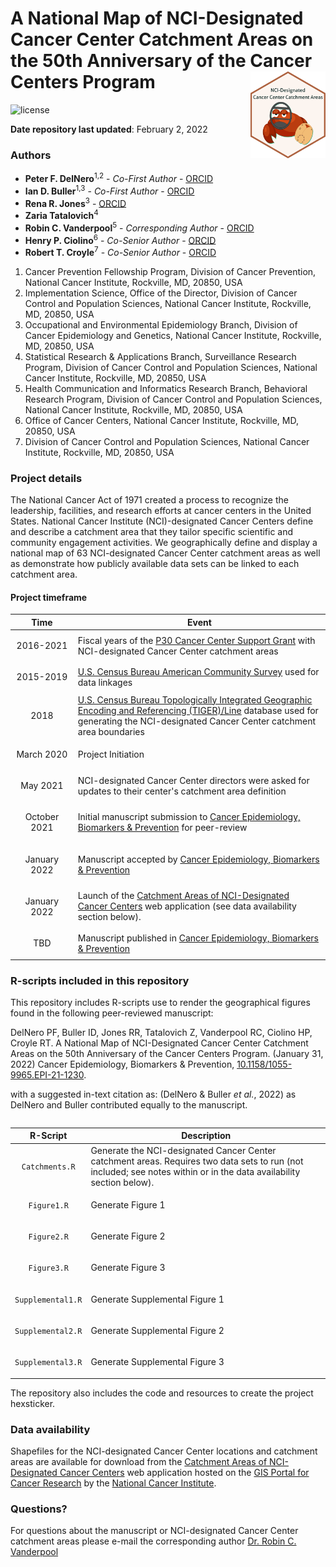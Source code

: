 A National Map of NCI-Designated Cancer Center Catchment Areas on the 50th Anniversary of the Cancer Centers Program <img src="hex/hex.png" width="120" align="right" />
===================================================

![license](https://img.shields.io/badge/license-apache-yellow)

**Date repository last updated**: February 2, 2022

### Authors

* **Peter F. DelNero**<sup>1,2</sup> - *Co-First Author* - [ORCID](https://orcid.org/0000-0002-8149-9004)
* **Ian D. Buller**<sup>1,3</sup> - *Co-First Author* - [ORCID](https://orcid.org/0000-0001-9477-8582)
* **Rena R. Jones**<sup>3</sup> - [ORCID](https://orcid.org/0000-0003-1294-1679)
* **Zaria Tatalovich**<sup>4</sup>
* **Robin C. Vanderpool**<sup>5</sup> - *Corresponding Author* - [ORCID](https://orcid.org/0000-0001-9995-4485)
* **Henry P. Ciolino**<sup>6</sup> - *Co-Senior Author* - [ORCID](https://orcid.org/0000-0002-1173-8372)
* **Robert T. Croyle**<sup>7</sup> - *Co-Senior Author* - [ORCID](https://orcid.org/0000-0002-8657-9441)

1.	Cancer Prevention Fellowship Program, Division of Cancer Prevention, National Cancer Institute, Rockville, MD, 20850, USA
2.	Implementation Science, Office of the Director, Division of Cancer Control and Population Sciences, National Cancer Institute, Rockville, MD, 20850, USA
3.	Occupational and Environmental Epidemiology Branch, Division of Cancer Epidemiology and Genetics, National Cancer Institute, Rockville, MD, 20850, USA
4.	Statistical Research & Applications Branch, Surveillance Research Program, Division of Cancer Control and Population Sciences, National Cancer Institute, Rockville, MD, 20850, USA
5.	Health Communication and Informatics Research Branch, Behavioral Research Program, Division of Cancer Control and Population Sciences, National Cancer Institute, Rockville, MD, 20850, USA
6.	Office of Cancer Centers, National Cancer Institute, Rockville, MD, 20850, USA
7.	Division of Cancer Control and Population Sciences, National Cancer Institute, Rockville, MD, 20850, USA

### Project details
The National Cancer Act of 1971 created a process to recognize the leadership, facilities, and research efforts at cancer centers in the United States. National Cancer Institute (NCI)-designated Cancer Centers define and describe a catchment area that they tailor specific scientific and community engagement activities. We geographically define and display a national map of 63 NCI-designated Cancer Center catchment areas as well as demonstrate how publicly available data sets can be linked to each catchment area. 

#### Project timeframe

<table>
<colgroup>
<col width="20%" />
<col width="80%" />
</colgroup>
<thead>
<tr class="header">
<th>Time</th>
<th>Event</th>
</tr>
</thead>
<tbody>
<td><p align="center">2016-2021</p></td>
<td>Fiscal years of the <a href="https://www.cancer.gov/research/infrastructure/cancer-centers/">P30 Cancer Center Support Grant</a> with NCI-designated Cancer Center catchment areas</td>
</tr>
<td><p align="center">2015-2019</p></td>
<td><a href="https://www.census.gov/newsroom/press-kits/2020/acs-5-year.html/">U.S. Census Bureau American Community Survey</a> used for data linkages</td>
</tr>
<td><p align="center">2018</p></td>
<td><a href="https://www.census.gov/geographies/mapping-files/time-series/geo/tiger-line-file.2018.html/">U.S. Census Bureau Topologically Integrated Geographic Encoding and Referencing (TIGER)/Line</a> database used for generating the NCI-designated Cancer Center catchment area boundaries</td>
</tr>
<td><p align="center">March 2020</p></td>
<td>Project Initiation</td>
</tr>
<td><p align="center">May 2021</p></td>
<td>NCI-designated Cancer Center directors were asked for updates to their center's catchment area definition</td>
</tr>
<td><p align="center">October 2021</p></td>
<td>Initial manuscript submission to <a href="https://cebp.aacrjournals.org/">Cancer Epidemiology, Biomarkers & Prevention</a> for peer-review</td>
</tr>
<td><p align="center">January 2022</p></td>
<td>Manuscript accepted by <a href="https://cebp.aacrjournals.org/">Cancer Epidemiology, Biomarkers & Prevention</a></td>
</tr>
<td><p align="center">January 2022</p></td>
<td>Launch of the <a href="https://gis.cancer.gov/ncicatchment/">Catchment Areas of NCI-Designated Cancer Centers</a> web application (see data availability section below).</td>
</tr>
<td><p align="center">TBD</p></td>
<td>Manuscript published in <a href="https://cebp.aacrjournals.org/">Cancer Epidemiology, Biomarkers & Prevention</a></td>
</tr>
</tbody>
<table>

### R-scripts included in this repository

This repository includes R-scripts use to render the geographical figures found in the following peer-reviewed manuscript:

DelNero PF, Buller ID, Jones RR, Tatalovich Z, Vanderpool RC, Ciolino HP, Croyle RT. A National Map of NCI-Designated Cancer Center Catchment Areas on the 50th Anniversary of the Cancer Centers Program. (January 31, 2022) Cancer Epidemiology, Biomarkers & Prevention, <a href="https://doi.org/10.1158/1055-9965.EPI-21-1230">10.1158/1055-9965.EPI-21-1230</a>.

with a suggested in-text citation as: (DelNero & Buller _et al._, 2022) as DelNero and Buller contributed equally to the manuscript.

<table>
<colgroup>
<col width="20%" />
<col width="80%" />
</colgroup>
<thead>
<tr class="header">
<th>R-Script</th>
<th>Description</th>
</tr>
</thead>
<tbody>
<td><p align="center"><code>Catchments.R</code></td>
<td>Generate the NCI-designated Cancer Center catchment areas. Requires two data sets to run (not included; see notes within or in the data availability section below).</td>
</tr>
<td><p align="center"><code>Figure1.R</code></p></td>
<td>Generate Figure 1</td>
</tr>
<td><p align="center"><code>Figure2.R</code></p></td>
<td>Generate Figure 2</td>
</tr>
<td><p align="center"><code>Figure3.R</code></p></td>
<td>Generate Figure 3</td>
</tr>
<td><p align="center"><code>Supplemental1.R</code></p></td>
<td>Generate Supplemental Figure 1</td>
</tr>
<td><p align="center"><code>Supplemental2.R</code></p></td>
<td>Generate Supplemental Figure 2</td>
</tr>
<td><p align="center"><code>Supplemental3.R</code></p></td>
<td>Generate Supplemental Figure 3</td>
</tr>
</tbody>
<table>

The repository also includes the code and resources to create the project hexsticker.

### Data availability

Shapefiles for the NCI-designated Cancer Center locations and catchment areas are available for download from the [Catchment Areas of NCI-Designated Cancer Centers](https://gis.cancer.gov/ncicatchment/) web application hosted on the [GIS Portal for Cancer Research](https://gis.cancer.gov/) by the [National Cancer Institute](https://www.cancer.gov/).

### Questions?

For questions about the manuscript or NCI-designated Cancer Center catchment areas please e-mail the corresponding author [Dr. Robin C. Vanderpool](mailto:robin.vanderpool@nih.gov)
